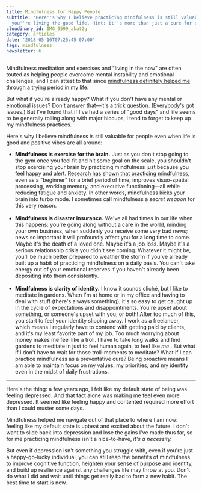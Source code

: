 ```yaml
---
title: Mindfulness for Happy People
subtitle: 'Here''s why I believe practicing mindfulness is still valuable even when
  you''re living the good life. Hint: it''s more than just a cure for depression.'
cloudinary_id: IMG_0599_akat2g
category: articles
date: '2018-05-16T07:25:45-07:00'
tags: mindfulness
newsletter: 6
---
```


Mindfulness meditation and exercises and "living in the now" are often touted as helping people overcome mental instability and emotional challenges, and I can attest to that since [mindfulness definitely helped me through a trying period in my life](https://jaredwhite.com/articles/making-the-mental-breakthrough-that-depression-is-rooted-in-fear-not-sadness).

But what if you're already happy? What if you don't have any mental or emotional issues? Don't answer that—it's a trick question. (Everybody's got issues.) But I've found that if I've had a series of "good days" and life seems to be generally rolling along with major hiccups, I tend to forget to keep up my mindfulness practices.

Here's why I believe mindfulness is still valuable for people even when life is good and positive vibes are all around:

* **Mindfulness is exercise for the brain.** Just as you don't stop going to the gym once you feel fit and hit some goal on the scale, you shouldn't stop exercising your brain by practicing mindfulness just because you feel happy and alert. [Research has shown that practicing mindfulness](https://www.ncbi.nlm.nih.gov/pubmed/20363650), even as a "beginner" for a brief period of time, improves visuo-spatial processing, working memory, and executive functioning—all while reducing fatigue and anxiety. In other words, mindfulness kicks your brain into turbo mode. I sometimes call mindfulness a _secret weapon_ for this very reason.<br/><br/>
* **Mindfulness is disaster insurance.** We've all had times in our life when this happens: you're going along without a care in the world, minding your own business, when suddenly you receive some very bad news; news so important it will profoundly affect you for a long time to come. Maybe it's the death of a loved one. Maybe it's a job loss. Maybe it's a serious relationship crisis you didn't see coming. Whatever it might be, you'll be much better prepared to weather the storm if you've already built up a habit of practicing mindfulness on a daily basis. You can't take energy out of your emotional reserves if you haven't already been depositing into them consistently.<br/><br/>
* **Mindfulness is clarity of identity.** I know it sounds cliché, but I like to meditate in gardens. When I'm at home or in my office and having to deal with stuff (there's always something), it's so easy to get caught up in the cycle of expectations and disappointments. You're upset about something, or someone's upset with you, or both! After too much of this, you start to feel your identity slipping away. I work as a freelancer, which means I regularly have to contend with getting paid by clients, and it's my least favorite part of my job. Too much worrying about money makes me feel like a troll. I have to take long walks and find gardens to meditate in just to feel human again, to feel like _me_ . But what if I don't have to wait for those troll-moments to meditate? What if I can practice mindfulness as a preventative cure? Being proactive means I am able to maintain focus on my values, my priorities, and my identity even in the midst of daily frustrations.

----

Here's the thing: a few years ago, I felt like my default state of being was feeling depressed. And that fact alone was making me feel even more depressed. It seemed like feeling happy and contented required more effort than I could muster some days.

Mindfulness helped me navigate out of that place to where I am now: feeling like my default state is upbeat and excited about the future. I don't want to slide back into depression and lose the gains I've made thus far, so for me practicing mindfulness isn't a nice-to-have, _it's a necessity._

But even if depression isn't something you struggle with, even if you're just a happy-go-lucky individual, you can still reap the benefits of mindfulness to improve cognitive function, heighten your sense of purpose and identity, and build up resilience against any challenges life may throw at you. Don't do what I did and wait until things get really bad to form a new habit. The best time to start is now.